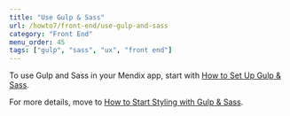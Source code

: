 ```yaml
---
title: "Use Gulp & Sass"
url: /howto7/front-end/use-gulp-and-sass
category: "Front End"
menu_order: 45
tags: ["gulp", "sass", "ux", "front end"]
---
```


To use Gulp and Sass in your Mendix app, start with [How to Set Up Gulp & Sass](set-up-sass).

For more details, move to [How to Start Styling with Gulp & Sass](style-with-gulp-and-sass).